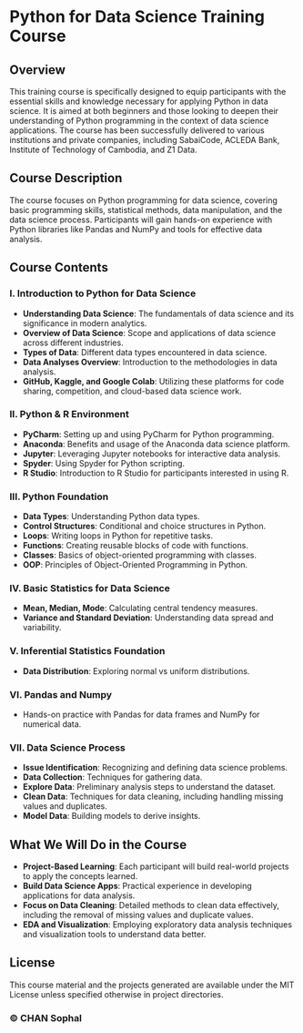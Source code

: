 # Python for Data Science Training Course

## Overview

This training course is specifically designed to equip participants with the essential skills and knowledge necessary for applying Python in data science. It is aimed at both beginners and those looking to deepen their understanding of Python programming in the context of data science applications. The course has been successfully delivered to various institutions and private companies, including SabaiCode, ACLEDA Bank, Institute of Technology of Cambodia, and Z1 Data.

## Course Description

The course focuses on Python programming for data science, covering basic programming skills, statistical methods, data manipulation, and the data science process. Participants will gain hands-on experience with Python libraries like Pandas and NumPy and tools for effective data analysis.

## Course Contents

### I. Introduction to Python for Data Science
- **Understanding Data Science**: The fundamentals of data science and its significance in modern analytics.
- **Overview of Data Science**: Scope and applications of data science across different industries.
- **Types of Data**: Different data types encountered in data science.
- **Data Analyses Overview**: Introduction to the methodologies in data analysis.
- **GitHub, Kaggle, and Google Colab**: Utilizing these platforms for code sharing, competition, and cloud-based data science work.

### II. Python & R Environment
- **PyCharm**: Setting up and using PyCharm for Python programming.
- **Anaconda**: Benefits and usage of the Anaconda data science platform.
- **Jupyter**: Leveraging Jupyter notebooks for interactive data analysis.
- **Spyder**: Using Spyder for Python scripting.
- **R Studio**: Introduction to R Studio for participants interested in using R.

### III. Python Foundation
- **Data Types**: Understanding Python data types.
- **Control Structures**: Conditional and choice structures in Python.
- **Loops**: Writing loops in Python for repetitive tasks.
- **Functions**: Creating reusable blocks of code with functions.
- **Classes**: Basics of object-oriented programming with classes.
- **OOP**: Principles of Object-Oriented Programming in Python.

### IV. Basic Statistics for Data Science
- **Mean, Median, Mode**: Calculating central tendency measures.
- **Variance and Standard Deviation**: Understanding data spread and variability.

### V. Inferential Statistics Foundation
- **Data Distribution**: Exploring normal vs uniform distributions.

### VI. Pandas and Numpy
- Hands-on practice with Pandas for data frames and NumPy for numerical data.

### VII. Data Science Process
- **Issue Identification**: Recognizing and defining data science problems.
- **Data Collection**: Techniques for gathering data.
- **Explore Data**: Preliminary analysis steps to understand the dataset.
- **Clean Data**: Techniques for data cleaning, including handling missing values and duplicates.
- **Model Data**: Building models to derive insights.

## What We Will Do in the Course
- **Project-Based Learning**: Each participant will build real-world projects to apply the concepts learned.
- **Build Data Science Apps**: Practical experience in developing applications for data analysis.
- **Focus on Data Cleaning**: Detailed methods to clean data effectively, including the removal of missing values and duplicate values.
- **EDA and Visualization**: Employing exploratory data analysis techniques and visualization tools to understand data better.

## License

This course material and the projects generated are available under the MIT License unless specified otherwise in project directories.


### &copy; CHAN Sophal

